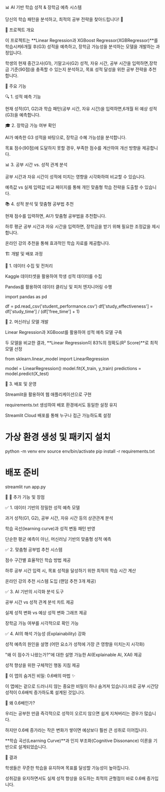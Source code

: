 📊 AI 기반 학습 성적 & 장학금 예측 시스템

당신의 학습 패턴을 분석하고, 최적의 공부 전략을 찾아드립니다! 🚀



📌 프로젝트 개요

이 프로젝트는 **Linear Regression과 XGBoost Regressor(XGBRegressor)**를 학습시켜6개월 후(G3) 성적을 예측하고, 장학금 가능성을 분석하는 모델을 개발하는 과정입니다.

학생의 현재 중간고사(G1), 기말고사(G2) 성적, 자유 시간, 공부 시간을 입력하면,장학금 기준(90점)을 충족할 수 있는지 분석하고, 목표 성적 달성을 위한 공부 전략을 추천합니다.

📌 주요 기능

🔍 1. 성적 예측 기능

현재 성적(G1, G2)과 학습 패턴(공부 시간, 자유 시간)을 입력하면,6개월 뒤 예상 성적(G3)을 예측합니다.

🎓 2. 장학금 가능 여부 확인

AI가 예측한 G3 성적을 바탕으로, 장학금 수혜 가능성을 분석합니다.

목표 점수(90점)에 도달하지 못할 경우, 부족한 점수를 계산하여 개선 방향을 제공합니다.

📊 3. 공부 시간 vs. 성적 관계 분석

공부 시간과 자유 시간이 성적에 미치는 영향을 시각화하여 비교할 수 있습니다.

예측값 vs 실제 입력값 비교 페이지를 통해 개인 맞춤형 학습 전략을 도출할 수 있습니다.

📚 4. 성적 분석 및 맞춤형 공부법 추천

현재 점수를 입력하면, AI가 맞춤형 공부법을 추천합니다.

하루 평균 공부 시간과 자유 시간을 입력하면, 장학금을 받기 위해 필요한 조정값을 제시합니다.

온라인 강의 추천을 통해 효과적인 학습 자료를 제공합니다.

🏗 개발 및 배포 과정

🔹 1. 데이터 수집 및 전처리

Kaggle 데이터셋을 활용하여 학생 성적 데이터를 수집

Pandas를 활용하여 데이터 클리닝 및 피처 엔지니어링 수행

import pandas as pd

df = pd.read_csv('student_performance.csv')
df['study_effectiveness'] = df['study_time'] / (df['free_time'] + 1)

🔹 2. 머신러닝 모델 개발

Linear Regression과 XGBoost를 활용하여 성적 예측 모델 구축

두 모델을 비교한 결과, **Linear Regression이 83%의 정확도(R² Score)**로 최적 모델 선정

from sklearn.linear_model import LinearRegression

model = LinearRegression()
model.fit(X_train, y_train)
predictions = model.predict(X_test)

🔹 3. 배포 및 운영

Streamlit을 활용하여 웹 애플리케이션으로 구현

requirements.txt 생성하여 배포 환경에서도 동일한 설정 유지

Streamlit Cloud 배포를 통해 누구나 접근 가능하도록 설정

# 가상 환경 생성 및 패키지 설치
python -m venv env
source env/bin/activate
pip install -r requirements.txt

# 배포 준비
streamlit run app.py

🎯 📌 추가 기능 및 장점

✅ 1. 데이터 기반의 정밀한 성적 예측 모델

과거 성적(G1, G2), 공부 시간, 자유 시간 등의 상관관계 분석

학습 곡선(learning curve)과 성적 변동 패턴 반영

단순한 평균 예측이 아닌, 머신러닝 기반의 맞춤형 성적 예측

✅ 2. 맞춤형 공부법 추천 시스템

점수 구간별 효율적인 학습 방법 제공

하루 공부 시간 입력 시, 목표 성적을 달성하기 위한 최적의 학습 시간 계산

온라인 강의 추천 시스템 도입 (랜덤 추천 3개 제공)

✅ 3. AI 기반의 시각화 분석 도구

공부 시간 vs 성적 관계 분석 차트 제공

실제 성적 변화 vs 예상 성적 변화 그래프 제공

장학금 가능 여부를 시각적으로 확인 가능

✅ 4. AI의 해석 가능성 (Explainability) 강화

성적 예측의 원인을 설명 (어떤 요소가 성적에 가장 큰 영향을 미치는지 시각화)

"왜 이 점수가 나왔는가?"에 대한 설명 가능한 AI(Explainable AI, XAI) 제공

성적 향상을 위한 구체적인 행동 지침 제공

📌 이 앱의 숨겨진 비밀: 0.6배의 마법 ✨

이 앱에는 겉으로 드러나지 않는 중요한 비밀이 하나 숨겨져 있습니다.바로 공부 시간당 성적이 0.6배씩 증가하도록 설계된 것입니다.

📌 왜 0.6배인가?

우리는 공부한 만큼 즉각적으로 성적이 오르지 않으면 쉽게 지쳐버리는 경우가 많습니다.

하지만 0.6배 증가라는 작은 변화가 쌓이면 예상보다 훨씬 큰 성취로 이어집니다.

**학습 곡선(Learning Curve)**과 인지 부조화(Cognitive Dissonance) 이론을 기반으로 설계되었습니다.

📌 결과

학생들은 꾸준한 학습을 유지하며 목표를 달성할 가능성이 높아집니다.

성취감을 유지하면서도 실제 성적 향상을 유도하는 최적의 균형점이 바로 0.6배 증가입니다.
